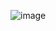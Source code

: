 ![image](https://github.com/Codyshep/Eagle-Hud1.0/assets/58715617/4e24be18-6fd4-45b1-bfb0-42beb9e0c80a)
